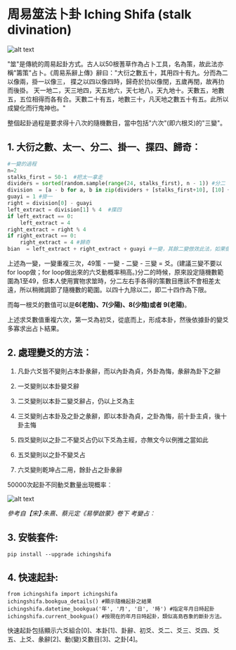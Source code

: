 # 周易筮法卜卦 Iching Shifa (stalk divination)

![alt text](https://upload.wikimedia.org/wikipedia/commons/a/af/French_Polished_Yarrow_stalks_from_LPKaster.jpg "Stalk divination")

"筮"是傳統的周易起卦方式。古人以50根蓍草作為占卜工具，名為策，故此法亦稱"籌策"占卜。《周易系辭上傳》辭曰："大衍之數五十，其用四十有九。分而為二以像兩，掛一以像三， 揲之以四以像四時，歸奇於扐以像閏，五歲再閏，故再扐而後掛。 天一地二，天三地四，天五地六，天七地八，天九地十。天數五，地數五，五位相得而各有合。天數二十有五，地數三十，凡天地之數五十有五。此所以成變化而行鬼神也。"

整個起卦過程是要求得十八次的隨機數目，當中包括"六次"(即六根爻)的"三變"。

## **1. 大衍之數、太一、分二、掛一、揲四、歸奇**︰

```python
#一變的過程
n=2
stalks_first = 50-1  #把太一拿走
dividers = sorted(random.sample(range(24, stalks_first), n - 1)) #分二
division  = [a - b for a, b in zip(dividers + [stalks_first+10], [10] + dividers)]
guayi = 1 #掛一
right = division[0] - guayi 
left_extract = division[1] % 4  #揲四
if left_extract == 0:
    left_extract = 4
right_extract = right % 4
if right_extract == 0:
    right_extract = 4 #歸奇
bian  = left_extract + right_extract + guayi #一變，其餘二變倣效此法，如果做for loop 這裡的掛一可以拿走，不用加上。
```
上述為一變，一變重複三次，49策 - 一變 - 二變 - 三變 = 爻。(建議三變不要以for loop做；for loop做出來的六爻動概率稍高。)分二的時候，原來設定隨機數範圍為1至49，但本人使用實物求筮時，分二左右手各得的策數目應該不會相差太遠，所以稍微調節了隨機數的範圍。以四十九除以二，即二十四作為下限。

而每一根爻的數值可以是**6(老陰)、7(少陽)、8(少陰)或者 9(老陽)**。

上述求爻數值重複六次，第一爻為初爻，從底而上，形成本卦，然後依據卦的變爻多寡求出占卜結果。

## **2. 處理變爻的方法︰**

1. 凡卦六爻皆不變則占本卦彖辭，而以內卦為貞，外卦為悔，彖辭為卦下之辭

2. 一爻變則以本卦變爻辭

3. 二爻變則以本卦二變爻辭占，仍以上爻為主

4. 三爻變則占本卦及之卦之彖辭，即以本卦為貞，之卦為悔，前十卦主貞，後十卦主悔

5. 四爻變則以之卦二不變爻占仍以下爻為主經，亦無文今以例推之當如此

6. 五爻變則以之卦不變爻占

7. 六爻變則乾坤占二用，餘卦占之卦彖辭

50000次起卦不同動爻數量出現概率︰

![alt text](https://github.com/kentang2017/iching_shifa/blob/master/data/results.png?raw=true)



_參考自【宋】‧朱熹、蔡元定《易學啟蒙》卷下 考變占︰_


## **3. 安裝套件**:
```
pip install --upgrade ichingshifa
```

## **4. 快速起卦**:
```
from ichingshifa import ichingshifa
ichingshifa.bookgua_details() #顯示隨機起卦之結果
ichingshifa.datetime_bookgua('年', '月', '日', '時') #指定年月日時起卦
ichingshifa.current_bookgua() #按現在的年月日時起卦，類似高島吞象的斷卦方法。
```

快速起卦包括顯示六爻組合[0]、本卦[1]、卦辭、初爻、爻二、爻三、爻四、爻五、上爻、彖辭[2]、動(變)爻數目[3]、之卦[4]。




